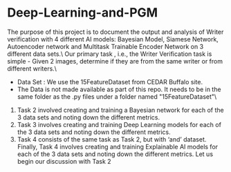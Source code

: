 # Deep-Learning-and-PGM

The purpose of this project is to document the output and analysis of Writer verification with 4 different AI models: Bayesian Model, Siamese Network, Autoencoder network and Multitask Trainable Encoder Network on 3 different data sets.\ Our primary task , i.e., the Writer Verification task is simple - Given 2 images, determine if they are from the same writer or from different writers.\
- Data Set : We use the 15FeatureDataset from CEDAR Buffalo site.
- The Data is not made available as part of this repo. It needs to be in the same folder as the .py files under a folder named "15FeatureDataset"\
1. Task 2 involved creating and training a Bayesian network for each of the 3 data sets and noting down the different metrics. 
2. Task 3 involves creating and training Deep Learning models for each of the 3 data sets and noting down the different metrics. 
3. Task 4 consists of the same task as Task 2, but with ‘and’ dataset. Finally, Task 4 involves creating and training Explainable AI models for each of the 3 data sets and noting down the different metrics. Let us begin our discussion with Task 2

